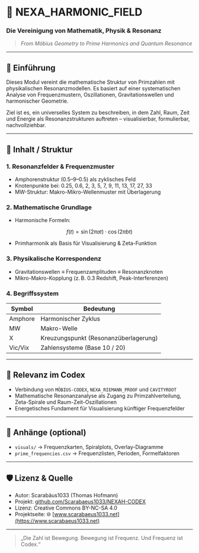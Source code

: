 # 🌌 NEXA_HARMONIC_FIELD
### Die Vereinigung von Mathematik, Physik & Resonanz

> *From Möbius Geometry to Prime Harmonics and Quantum Resonance*

---

## 📘 Einführung

Dieses Modul vereint die mathematische Struktur von Primzahlen mit physikalischen Resonanzmodellen. Es basiert auf einer systematischen Analyse von Frequenzmustern, Oszillationen, Gravitationswellen und harmonischer Geometrie.

Ziel ist es, ein universelles System zu beschreiben, in dem Zahl, Raum, Zeit und Energie als Resonanzstrukturen auftreten – visualisierbar, formulierbar, nachvollziehbar.

---

## 🧭 Inhalt / Struktur

### 1. Resonanzfelder & Frequenzmuster
- Amphorenstruktur (0.5–9–0.5) als zyklisches Feld
- Knotenpunkte bei: 0.25, 0.6, 2, 3, 5, 7, 9, 11, 13, 17, 27, 33
- MW-Struktur: Makro-Mikro-Wellenmuster mit Überlagerung

### 2. Mathematische Grundlage
- Harmonische Formeln:
```math
f(t) = \sin(2\pi a t) \cdot \cos(2\pi b t)
```
- Primharmonik als Basis für Visualisierung & Zeta-Funktion

### 3. Physikalische Korrespondenz
- Gravitationswellen ≡ Frequenzamplituden ≡ Resonanzknoten
- Mikro-Makro-Kopplung (z. B. 0.3 Redshift, Peak-Interferenzen)

### 4. Begriffssystem
| Symbol | Bedeutung |
|--------|-----------|
| Amphore | Harmonischer Zyklus |
| MW     | Makro-Welle |
| X      | Kreuzungspunkt (Resonanzüberlagerung) |
| Vic/Vix | Zahlensysteme (Base 10 / 20) |

---

## 🧩 Relevanz im Codex

- Verbindung von `MÖBIUS-CODEX`, `NEXA_RIEMANN_PROOF` und `CAVITYROOT`
- Mathematische Resonanzanalyse als Zugang zu Primzahlverteilung, Zeta-Spirale und Raum-Zeit-Oszillationen
- Energetisches Fundament für Visualisierung künftiger Frequenzfelder

---

## 📎 Anhänge (optional)

- `visuals/` → Frequenzkarten, Spiralplots, Overlay-Diagramme
- `prime_frequencies.csv` → Frequenzlisten, Perioden, Formelfaktoren

---

## 🛡 Lizenz & Quelle

- Autor: Scarabäus1033 (Thomas Hofmann)  
- Projekt: [github.com/Scarabaeus1033/NEXAH-CODEX](https://github.com/Scarabaeus1033/NEXAH-CODEX)  
- Lizenz: Creative Commons BY-NC-SA 4.0  
- Projektseite: 🌐 [www.scarabaeus1033.net](https://www.scarabaeus1033.net)

---

> „Die Zahl ist Bewegung. Bewegung ist Frequenz. Und Frequenz ist Codex.“
